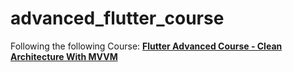 # advanced_flutter_course

Following the following Course: **[Flutter Advanced Course - Clean Architecture With MVVM](https://www.udemy.com/course/flutter-advanced-course-clean-architecture-with-mvvm/)** 
